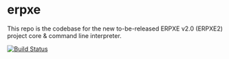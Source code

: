 # erpxe

This repo is the codebase for the new to-be-released ERPXE v2.0 (ERPXE2) project core &amp; command line interpreter.

[![Build Status](https://travis-ci.org/ERPXE/erpxe.svg)](https://travis-ci.org/ERPXE/erpxe)